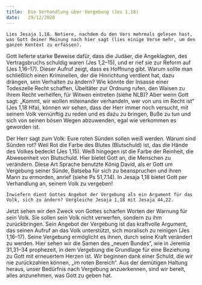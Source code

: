 ```yaml
---
title:  Die Verhandlung über Vergebung (Jes 1,18)
date:   29/12/2020
---
```


`Lies Jesaja 1,18. Notiere, nachdem du den Vers mehrmals gelesen hast, was Gott deiner Meinung nach hier sagt (lies einige Verse mehr, um den ganzen Kontext zu erfassen).`

Gott lieferte starke Beweise dafür, dass die Judäer, die Angeklagten, des Vertragsbruchs schuldig waren (Jes 1,2–15), und er rief sie zur Reform auf (Jes 1,16–17). Dieser Aufruf zeigt, dass es Hoffnung gibt. Warum sollte man schließlich einen Kriminellen, der die Hinrichtung verdient hat, dazu drängen, sein Verhalten zu ändern? Wie könnte der Insasse einer Todeszelle Recht schaffen, Übeltäter zur Ordnung rufen, den Waisen zu ihrem Recht verhelfen, für Witwen eintreten (siehe NLB)? Aber wenn Gott sagt: „Kommt, wir wollen miteinander verhandeln, wer von uns im Recht ist“ (Jes 1,18 Hfa), können wir sehen, dass der Herr immer noch versucht, mit seinem Volk vernünftig zu reden und es dazu zu bringen, Buße zu tun und sich von seinen bösen Wegen abzuwenden, egal wie verkommen es geworden ist.

Der Herr sagt zum Volk: Eure roten Sünden sollen weiß werden. Warum sind Sünden rot? Weil Rot die Farbe des Blutes (Blutschuld) ist, das die Hände des Volkes bedeckt (Jes 1,15). Weiß hingegen ist die Farbe der Reinheit, die Abwesenheit von Blutschuld. Hier bietet Gott an, die Menschen zu verändern. Diese Art Sprache benutzte König David, als er Gott um Vergebung seiner Sünde, Batseba für sich zu beanspruchen und ihren Mann zu ermorden, anrief (siehe Ps 51,7.14). In Jesaja 1,18 bietet Gott per Verhandlung an, seinem Volk zu vergeben!

`Inwiefern dient Gottes Angebot der Vergebung als ein Argument für das Volk, sich zu ändern? Vergleiche Jesaja 1,18 mit Jesaja 44,22.`

Jetzt sehen wir den Zweck von Gottes scharfen Worten der Warnung für sein Volk. Sie sollen sein Volk nicht verwerfen, sondern zu ihm zurückbringen. Sein Angebot der Vergebung ist das kraftvolle Argument, das seinen Aufruf an das Volk unterstützt, sich moralisch zu reinigen (Jes 1,16–17). Seine Vergebung ermöglicht es ihnen, durch seine Kraft verändert zu werden. Hier sehen wir die Samen des „neuen Bundes“, wie in Jeremia 31,31–34 prophezeit, in dem Vergebung die Grundlage für eine Beziehung zu Gott mit erneuertem Herzen ist. Wir beginnen dank einer Schuld, die wir nie zurückzahlen können, „im roten Bereich“. Aus der demütigen Haltung heraus, unser Bedürfnis nach Vergebung anzuerkennen, sind wir bereit, alles anzunehmen, was Gott zu geben hat.